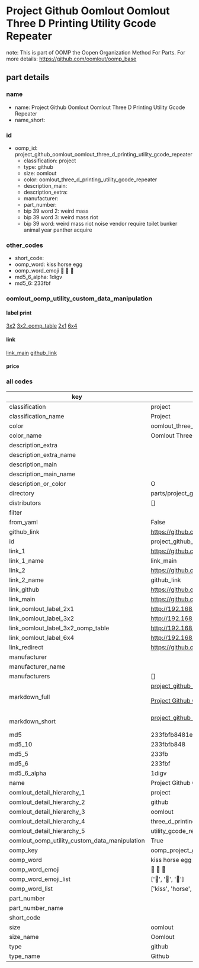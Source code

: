 # Project Github Oomlout Oomlout Three D Printing Utility Gcode Repeater  

note: This is part of OOMP the Oopen Organization Method For Parts. For more details: https://github.com/oomlout/oomp_base

##  part details





### name
* name: Project Github Oomlout Oomlout Three D Printing Utility Gcode Repeater
* name_short: 
### id
* oomp_id: project_github_oomlout_oomlout_three_d_printing_utility_gcode_repeater
  * classification: project
  * type: github
  * size: oomlout
  * color: oomlout_three_d_printing_utility_gcode_repeater
  * description_main: 
  * description_extra: 
  * manufacturer: 
  * part_number: 
  * bip 39 word 2: weird mass
  * bip 39 word 3: weird mass riot
  * bip 39 word: weird mass riot noise vendor require toilet bunker animal year panther acquire

### other_codes
* short_code: 
* oomp_word: kiss horse egg
* oomp_word_emoji :kiss: :horse: :egg:
* md5_6_alpha: 1digv
* md5_6: 233fbf






### oomlout_oomp_utility_custom_data_manipulation
#### label print
[3x2](http://192.168.1.245:1112/?label=oomp%201digv)
[3x2_oomp_table](http://192.168.1.107:1112/?label=oomp%201digv)
[2x1](http://192.168.1.242:1112/?label=oomp%201digv)
[6x4](http://192.168.1.55:1112/?label=oomp%201digv)    

#### link

[link_main](https://github.com/oomlout/oomlout_oomp_current_version_messy/tree/main/parts/project_github_oomlout_oomlout_three_d_printing_utility_gcode_repeater) [github_link](https://github.com/oomlout/oomlout_oomp_part_src/tree/main/parts/project_github_oomlout_oomlout_three_d_printing_utility_gcode_repeater)                             

#### price







### all codes 
| key | value |  
| --- | --- |  
| classification | project |  
| classification_name | Project |  
| color | oomlout_three_d_printing_utility_gcode_repeater |  
| color_name | Oomlout Three D Printing Utility Gcode Repeater |  
| description_extra |  |  
| description_extra_name |  |  
| description_main |  |  
| description_main_name |  |  
| description_or_color | O  |  
| directory | parts/project_github_oomlout_oomlout_three_d_printing_utility_gcode_repeater |  
| distributors | [] |  
| filter |  |  
| from_yaml | False |  
| github_link | https://github.com/oomlout/oomlout_oomp_part_src/tree/main/parts/project_github_oomlout_oomlout_three_d_printing_utility_gcode_repeater |  
| id | project_github_oomlout_oomlout_three_d_printing_utility_gcode_repeater |  
| link_1 | https://github.com/oomlout/oomlout_oomp_current_version_messy/tree/main/parts/project_github_oomlout_oomlout_three_d_printing_utility_gcode_repeater |  
| link_1_name | link_main |  
| link_2 | https://github.com/oomlout/oomlout_oomp_part_src/tree/main/parts/project_github_oomlout_oomlout_three_d_printing_utility_gcode_repeater |  
| link_2_name | github_link |  
| link_github | https://github.com/oomlout/oomlout_three_d_printing_utility_gcode_repeater |  
| link_main | https://github.com/oomlout/oomlout_oomp_current_version_messy/tree/main/parts/project_github_oomlout_oomlout_three_d_printing_utility_gcode_repeater |  
| link_oomlout_label_2x1 | http://192.168.1.242:1112/?label=oomp%201digv |  
| link_oomlout_label_3x2 | http://192.168.1.245:1112/?label=oomp%201digv |  
| link_oomlout_label_3x2_oomp_table | http://192.168.1.107:1112/?label=oomp%201digv |  
| link_oomlout_label_6x4 | http://192.168.1.55:1112/?label=oomp%201digv |  
| link_redirect | https://github.com/oomlout/oomlout_three_d_printing_utility_gcode_repeater |  
| manufacturer |  |  
| manufacturer_name |  |  
| manufacturers | [] |  
| markdown_full | [project_github_oomlout_oomlout_three_d_printing_utility_gcode_repeater](https://github.com/oomlout/oomlout_oomp_current_version_messy/tree/main/parts/project_github_oomlout_oomlout_three_d_printing_utility_gcode_repeater)<br>[](https://github.com/oomlout/oomlout_oomp_current_version_messy/tree/main/parts/project_github_oomlout_oomlout_three_d_printing_utility_gcode_repeater)<br>[Project Github Oomlout Oomlout Three D Printing Utility Gcode Repeater](https://github.com/oomlout/oomlout_oomp_current_version_messy/tree/main/parts/project_github_oomlout_oomlout_three_d_printing_utility_gcode_repeater)<br><br> |  
| markdown_short | [project_github_oomlout_oomlout_three_d_printing_utility_gcode_repeater](https://github.com/oomlout/oomlout_oomp_current_version_messy/tree/main/parts/project_github_oomlout_oomlout_three_d_printing_utility_gcode_repeater)<br><br> |  
| md5 | 233fbfb8481e7c7adc79195d746227c9 |  
| md5_10 | 233fbfb848 |  
| md5_5 | 233fb |  
| md5_6 | 233fbf |  
| md5_6_alpha | 1digv |  
| name | Project Github Oomlout Oomlout Three D Printing Utility Gcode Repeater |  
| oomlout_detail_hierarchy_1 | project |  
| oomlout_detail_hierarchy_2 | github |  
| oomlout_detail_hierarchy_3 | oomlout |  
| oomlout_detail_hierarchy_4 | three_d_printing |  
| oomlout_detail_hierarchy_5 | utility_gcode_repeater |  
| oomlout_oomp_utility_custom_data_manipulation | True |  
| oomp_key | oomp_project_github_oomlout_oomlout_three_d_printing_utility_gcode_repeater |  
| oomp_word | kiss horse egg |  
| oomp_word_emoji | :kiss: :horse: :egg: |  
| oomp_word_emoji_list | [':kiss:', ':horse:', ':egg:'] |  
| oomp_word_list | ['kiss', 'horse', 'egg'] |  
| part_number |  |  
| part_number_name |  |  
| short_code |  |  
| size | oomlout |  
| size_name | Oomlout |  
| type | github |  
| type_name | Github |  
